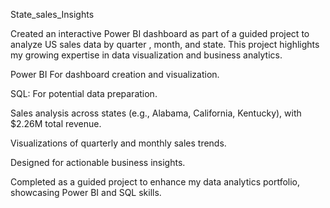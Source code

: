 State_sales_Insights

Created an interactive Power BI dashboard as part of a guided project to analyze US sales data by quarter
, month, and state. This project highlights my growing expertise in data visualization and business analytics.

Power BI For dashboard creation and visualization.

SQL: For potential data preparation.

Sales analysis across states (e.g., Alabama, California, Kentucky), with $2.26M total revenue.

Visualizations of quarterly and monthly sales trends.

Designed for actionable business insights.

Completed as a guided project to enhance my data analytics portfolio, showcasing Power BI and SQL skills.
